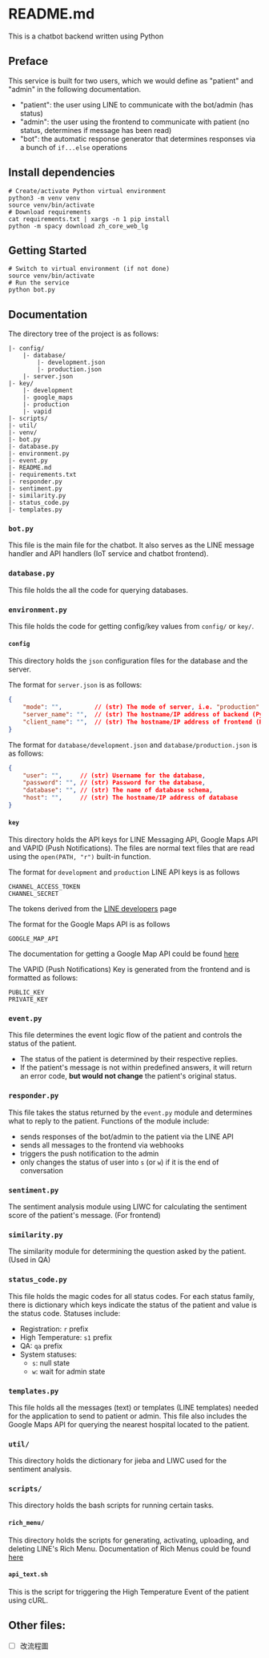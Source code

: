 # README.md
This is a chatbot backend written using Python

## Preface
This service is built for two users, which we would define as "patient" and "admin" in the following documentation.
- "patient": the user using LINE to communicate with the bot/admin (has status)
- "admin": the user using the frontend to communicate with patient (no status, determines if message has been read)
- "bot": the automatic response generator that determines responses via a bunch of `if...else` operations

## Install dependencies

```
# Create/activate Python virtual environment
python3 -m venv venv
source venv/bin/activate
# Download requirements
cat requirements.txt | xargs -n 1 pip install
python -m spacy download zh_core_web_lg
```

## Getting Started

```
# Switch to virtual environment (if not done)
source venv/bin/activate
# Run the service
python bot.py
```

## Documentation

The directory tree of the project is as follows:
```
|- config/
    |- database/
        |- development.json
        |- production.json
    |- server.json
|- key/
    |- development
    |- google_maps
    |- production
    |- vapid
|- scripts/
|- util/
|- venv/
|- bot.py
|- database.py
|- environment.py
|- event.py
|- README.md
|- requirements.txt
|- responder.py
|- sentiment.py
|- similarity.py
|- status_code.py
|- templates.py
```

### `bot.py`
This file is the main file for the chatbot. It also serves as the LINE message handler and API handlers (IoT service and chatbot frontend).

### `database.py`
This file holds the all the code for querying databases.

### `environment.py`
This file holds the code for getting config/key values from `config/` or `key/`.

#### `config`
This directory holds the `json` configuration files for the database and the server.

The format for `server.json` is as follows:
```json
{
    "mode": "",         // (str) The mode of server, i.e. "production" or "development",
    "server_name": "",  // (str) The hostname/IP address of backend (Python) server,
    "client_name": "",  // (str) The hostname/IP address of frontend (React) client,
}
```

The format for `database/development.json` and `database/production.json` is as follows:
```json
{
    "user": "",     // (str) Username for the database,
    "password": "", // (str) Password for the database,
    "database": "", // (str) The name of database schema,
    "host": "",     // (str) The hostname/IP address of database
}
```

#### `key`
This directory holds the API keys for LINE Messaging API, Google Maps API and VAPID (Push Notifications).
The files are normal text files that are read using the `open(PATH, "r")` built-in function.

The format for `development` and `production` LINE API keys is as follows
```
CHANNEL_ACCESS_TOKEN
CHANNEL_SECRET
```
The tokens derived from the [LINE developers](https://developers.line.biz/console/) page

The format for the Google Maps API is as follows
```
GOOGLE_MAP_API
```
The documentation for getting a Google Map API could be found [here](https://developers.google.com/maps/documentation/javascript/get-api-key)

The VAPID (Push Notifications) Key is generated from the frontend and is formatted as follows:
```
PUBLIC_KEY
PRIVATE_KEY
```

### `event.py`
This file determines the event logic flow of the patient and controls the status of the patient.
- The status of the patient is determined by their respective replies.
- If the patient's message is not within predefined answers, it will return an error code, **but would not change** the patient's original status.

### `responder.py`
This file takes the status returned by the `event.py` module and determines what to reply to the patient. Functions of the module include:
- sends responses of the bot/admin to the patient via the LINE API
- sends all messages to the frontend via webhooks
- triggers the push notification to the admin
- only changes the status of user into `s` (or `w`) if it is the end of conversation

### `sentiment.py`
The sentiment analysis module using LIWC for calculating the sentiment score of the patient's message. (For frontend)

### `similarity.py`
The similarity module for determining the question asked by the patient. (Used in QA)

### `status_code.py`
This file holds the magic codes for all status codes.
For each status family, there is dictionary which keys indicate the status of the patient and value is the status code.
Statuses include:
- Registration: `r` prefix
- High Temperature: `s1` prefix
- QA: `qa` prefix
- System statuses:
    - `s`: null state
    - `w`: wait for admin state

### `templates.py`
This file holds all the messages (text) or templates (LINE templates) needed for the application to send to patient or admin.
This file also includes the Google Maps API for querying the nearest hospital located to the patient.

### `util/`
This directory holds the dictionary for jieba and LIWC used for the sentiment analysis.

### `scripts/`
This directory holds the bash scripts for running certain tasks.

#### `rich_menu/`
This directory holds the scripts for generating, activating, uploading, and deleting LINE's Rich Menu. Documentation of Rich Menus could be found [here](https://developers.line.biz/en/docs/messaging-api/using-rich-menus/)

#### `api_text.sh`
This is the script for triggering the High Temperature Event of the patient using cURL.

## Other files:
- [ ] 改流程圖
